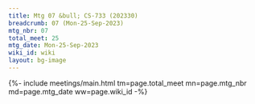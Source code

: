 ```yaml
---
title: Mtg 07 &bull; CS-733 (202330)
breadcrumb: 07 (Mon-25-Sep-2023)
mtg_nbr: 07
total_meet: 25
mtg_date: Mon-25-Sep-2023
wiki_id: wiki
layout: bg-image
---
```


{%- include meetings/main.html
    tm=page.total_meet
    mn=page.mtg_nbr
    md=page.mtg_date
    ww=page.wiki_id
-%}
